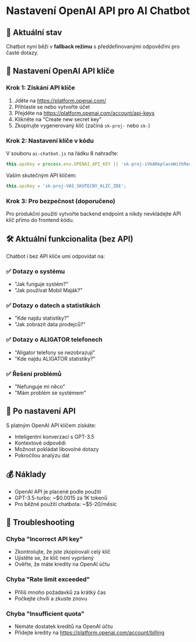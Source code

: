 # Nastavení OpenAI API pro AI Chatbot

## 🤖 Aktuální stav
Chatbot nyní běží v **fallback režimu** s předdefinovanými odpověďmi pro časté dotazy.

## 🔑 Nastavení OpenAI API klíče

### Krok 1: Získání API klíče
1. Jděte na https://platform.openai.com/
2. Přihlaste se nebo vytvořte účet
3. Přejděte na https://platform.openai.com/account/api-keys
4. Klikněte na "Create new secret key"
5. Zkopírujte vygenerovaný klíč (začíná `sk-proj-` nebo `sk-`)

### Krok 2: Nastavení klíče v kódu
V souboru `ai-chatbot.js` na řádku 8 nahraďte:

```javascript
this.apiKey = process.env.OPENAI_API_KEY || 'sk-proj-iVkAReplaceWithRealKey2024';
```

Vaším skutečným API klíčem:

```javascript
this.apiKey = 'sk-proj-VÁŠ_SKUTEČNÝ_KLÍČ_ZDE';
```

### Krok 3: Pro bezpečnost (doporučeno)
Pro produkční použití vytvořte backend endpoint a nikdy nevkládejte API klíč přímo do frontend kódu.

## 🛠️ Aktuální funkcionalita (bez API)

Chatbot i bez API klíče umí odpovídat na:

### ✅ Dotazy o systému
- "Jak funguje systém?"
- "Jak používat Mobil Maják?"

### ✅ Dotazy o datech a statistikách  
- "Kde najdu statistiky?"
- "Jak zobrazit data prodejců?"

### ✅ Dotazy o ALIGATOR telefonech
- "Aligator telefony se nezobrazují"
- "Kde najdu ALIGATOR statistiky?"

### ✅ Řešení problémů
- "Nefunguje mi něco"
- "Mám problém se systémem"

## 🚀 Po nastavení API
S platným OpenAI API klíčem získáte:
- Inteligentní konverzaci s GPT-3.5
- Kontextové odpovědi
- Možnost pokládat libovolné dotazy
- Pokročilou analýzu dat

## 💰 Náklady
- OpenAI API je placené podle použití
- GPT-3.5-turbo: ~$0.0015 za 1K tokenů
- Pro běžné použití chatbota: ~$5-20/měsíc

## 🔧 Troubleshooting

### Chyba "Incorrect API key"
- Zkontrolujte, že jste zkopírovali celý klíč
- Ujistěte se, že klíč není vypršený
- Ověřte, že máte kredity na OpenAI účtu

### Chyba "Rate limit exceeded"
- Příliš mnoho požadavků za krátký čas
- Počkejte chvíli a zkuste znovu

### Chyba "Insufficient quota"
- Nemáte dostatek kreditů na OpenAI účtu
- Přidejte kredity na https://platform.openai.com/account/billing 